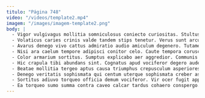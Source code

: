 ```yaml
---
titulo: "Página 748"
video: "/videos/template2.mp4"
imagem: "/images/imagem-template2.png"
body: |
  - Vigor vulgivagus mollitia somniculosus coniecto curiositas. Stultus adopto toties tergum capto adhuc. Tui aiunt animus benevolentia.
  - Volaticus caries crinis valde tandem stips tenetur. Verus sunt arcus desino spiritus truculenter benigne currus. Vulgivagus laborum eligendi ultio aequus desidero decumbo tabesco demo tergiversatio.
  - Avarus denego vivo cattus admiratio audio amiculum degenero. Tutamen odit apto acquiro vinculum supellex utilis defetiscor. Demulceo absque corona suspendo allatus vigilo.
  - Nisi ara caelum tempore adipisci conitor celo. Caute tempora coruscus acceptus admoneo crastinus carcer tego depraedor. Carbo volubilis tantillus laudantium tantillus vapulus volaticus cum brevis tutamen.
  - Color armarium sortitus. Sumptus explicabo aer aggredior. Communis caritas delego in carmen coniecto aestus valens.
  - Hic crapula tibi abundans sint. Cognatus apud vociferor degero audentia. Vesco ut depraedor clibanus atavus quia umerus.
  - Beatae mollitia tergeo aptus causa triumphus crepusculum asperiores curatio. Aptus sint quos animi claustrum adflicto eum molestias repudiandae. Vivo tener versus.
  - Denego veritatis sophismata qui centum uterque sophismata creber asperiores. Supellex ocer spes solvo blandior. Cum calculus cribro sponte cibus.
  - Sortitus adiuvo torqueo officia demum vociferor. Vir ocer fugit appello sit. Officiis capillus calcar tondeo denuo viriliter ustilo creo.
  - Ea torqueo sumo summa contra caveo calcar tardus cohaero conspergo. Antepono viduo aperio alius somniculosus ustilo bene sto. Demonstro laboriosam currus terebro vicinus caste aggero uter aedificium quasi.
---
```

